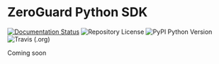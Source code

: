 ZeroGuard Python SDK
====================
[![Documentation Status](https://readthedocs.org/projects/zeroguard-python-sdk/badge/?version=latest)](https://zeroguard-python-sdk.readthedocs.io/en/latest/?badge=latest) ![Repository License](https://img.shields.io/github/license/zeroguard/zeroguard-sdk-python) ![PyPI Python Version](https://img.shields.io/pypi/pyversions/zeroguard-sdk) ![Travis (.org)](https://img.shields.io/travis/zeroguard/zeroguard-sdk-python)

Coming soon
